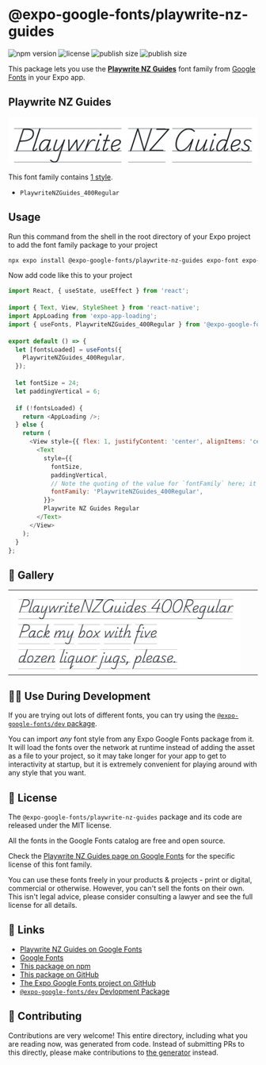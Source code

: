 # @expo-google-fonts/playwrite-nz-guides

![npm version](https://flat.badgen.net/npm/v/@expo-google-fonts/playwrite-nz-guides)
![license](https://flat.badgen.net/github/license/expo/google-fonts)
![publish size](https://flat.badgen.net/packagephobia/install/@expo-google-fonts/playwrite-nz-guides)
![publish size](https://flat.badgen.net/packagephobia/publish/@expo-google-fonts/playwrite-nz-guides)

This package lets you use the [**Playwrite NZ Guides**](https://fonts.google.com/specimen/Playwrite+NZ+Guides) font family from [Google Fonts](https://fonts.google.com/) in your Expo app.

## Playwrite NZ Guides

![Playwrite NZ Guides](./font-family.png)

This font family contains [1 style](#-gallery).

- `PlaywriteNZGuides_400Regular`

## Usage

Run this command from the shell in the root directory of your Expo project to add the font family package to your project
```sh
npx expo install @expo-google-fonts/playwrite-nz-guides expo-font expo-app-loading
```

Now add code like this to your project
```js
import React, { useState, useEffect } from 'react';

import { Text, View, StyleSheet } from 'react-native';
import AppLoading from 'expo-app-loading';
import { useFonts, PlaywriteNZGuides_400Regular } from '@expo-google-fonts/playwrite-nz-guides';

export default () => {
  let [fontsLoaded] = useFonts({
    PlaywriteNZGuides_400Regular,
  });

  let fontSize = 24;
  let paddingVertical = 6;

  if (!fontsLoaded) {
    return <AppLoading />;
  } else {
    return (
      <View style={{ flex: 1, justifyContent: 'center', alignItems: 'center' }}>
        <Text
          style={{
            fontSize,
            paddingVertical,
            // Note the quoting of the value for `fontFamily` here; it expects a string!
            fontFamily: 'PlaywriteNZGuides_400Regular',
          }}>
          Playwrite NZ Guides Regular
        </Text>
      </View>
    );
  }
};

```

## 🔡 Gallery


||||
|-|-|-|
|![PlaywriteNZGuides_400Regular](./PlaywriteNZGuides_400Regular.ttf.png)||||


## 👩‍💻 Use During Development

If you are trying out lots of different fonts, you can try using the [`@expo-google-fonts/dev` package](https://github.com/expo/google-fonts/tree/master/font-packages/dev#readme).

You can import *any* font style from any Expo Google Fonts package from it. It will load the fonts
over the network at runtime instead of adding the asset as a file to your project, so it may take longer
for your app to get to interactivity at startup, but it is extremely convenient
for playing around with any style that you want.

## 📖 License

The `@expo-google-fonts/playwrite-nz-guides` package and its code are released under the MIT license.

All the fonts in the Google Fonts catalog are free and open source.

Check the [Playwrite NZ Guides page on Google Fonts](https://fonts.google.com/specimen/Playwrite+NZ+Guides) for the specific license of this font family.

You can use these fonts freely in your products & projects - print or digital, commercial or otherwise. However, you can't sell the fonts on their own. This isn't legal advice, please consider consulting a lawyer and see the full license for all details.

## 🔗 Links

- [Playwrite NZ Guides on Google Fonts](https://fonts.google.com/specimen/Playwrite+NZ+Guides)
- [Google Fonts](https://fonts.google.com/)
- [This package on npm](https://www.npmjs.com/package/@expo-google-fonts/playwrite-nz-guides)
- [This package on GitHub](https://github.com/expo/google-fonts/tree/master/font-packages/playwrite-nz-guides)
- [The Expo Google Fonts project on GitHub](https://github.com/expo/google-fonts)
- [`@expo-google-fonts/dev` Devlopment Package](https://github.com/expo/google-fonts/tree/master/font-packages/dev)

## 🤝 Contributing

Contributions are very welcome! This entire directory, including what you are reading now, was generated from code. Instead of submitting PRs to this directly, please make contributions to [the generator](https://github.com/expo/google-fonts/tree/master/packages/generator) instead.
